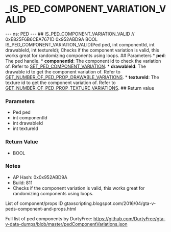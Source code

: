 # _IS_PED_COMPONENT_VARIATION_VALID

--- ns: PED --- ## IS_PED_COMPONENT_VARIATION_VALID  // 0xE825F6B6CEA7671D 0x952ABD9A BOOL IS_PED_COMPONENT_VARIATION_VALID(Ped ped, int componentId, int drawableId, int textureId);  Checks if the component variation is valid, this works great for randomizing components using loops.  ## Parameters * **ped**: The ped handle. * **componentId**: The component id to check the variation of. Refer to [SET_PED_COMPONENT_VARIATION](#_0x262B14F48D29DE80). * **drawableId**: The drawable id to get the component variation of. Refer to [GET_NUMBER_OF_PED_PROP_DRAWABLE_VARIATIONS](#_0x5FAF9754E789FB47). * **textureId**: The texture id to get the component variation of. Refer to [GET_NUMBER_OF_PED_PROP_TEXTURE_VARIATIONS](#_0xA6E7F1CEB523E171).  ## Return value

### Parameters
* Ped ped
* int componentId
* int drawableId
* int textureId

### Return Value
* BOOL

### Notes
* AP Hash: 0x0x952ABD9A
* Build: 811
* Checks if the component variation is valid, this works great for randomizing components using loops.

List of component/props ID
gtaxscripting.blogspot.com/2016/04/gta-v-peds-component-and-props.html

Full list of ped components by DurtyFree: https://github.com/DurtyFree/gta-v-data-dumps/blob/master/pedComponentVariations.json


